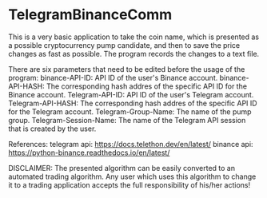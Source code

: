 # TelegramBinanceComm
 
This is a very basic application to take the coin name, which is presented as a possible cryptocurrency pump candidate, and then to save the price changes as fast as possible. The program records the changes to a text file.

There are six parameters that need to be edited before the usage of the program:
binance-API-ID: API ID of the user's Binance account.
binance-API-HASH: The corresponding hash addres of the specific API ID for the Binance account.
Telegram-API-ID: API ID of the user's Telegram account.
Telegram-API-HASH: The corresponding hash addres of the specific API ID for the Telegram account.
Telegram-Group-Name: The name of the pump group.
Telegram-Session-Name: The name of the Telegram API session that is created by the user.

References:
telegram api: https://docs.telethon.dev/en/latest/
binance api: https://python-binance.readthedocs.io/en/latest/

DISCLAIMER: The presented algorithm can be easily converted to an automated trading algorithm. Any user which uses this algorithm to change it to a trading application accepts the full responsibility of his/her actions!
